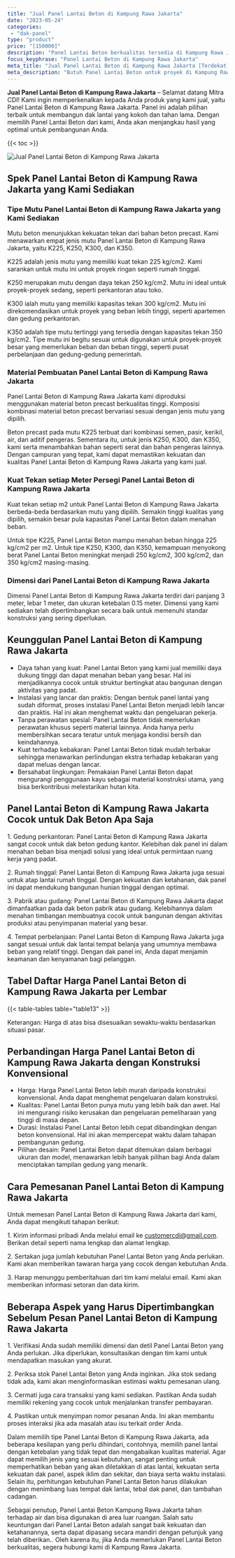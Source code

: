 ```yaml
---
title: "Jual Panel Lantai Beton di Kampung Rawa Jakarta"
date: "2023-05-24"
categories:
 - "dak-panel"
type: "product"
price: "[150000]"
description: "Panel Lantai Beton berkualitas tersedia di Kampung Rawa Jakarta. Panel Lantai Beton dirancang untuk kebutuhan konstruksi modern dengan performa andalan. Dapatkan info lengkap."
focus_keyphrase: "Panel Lantai Beton di Kampung Rawa Jakarta"
meta_title: "Jual Panel Lantai Beton di Kampung Rawa Jakarta [Terdekat] - CDI"
meta_description: "Butuh Panel Lantai Beton untuk proyek di Kampung Rawa Jakarta?. Tersedia Panel Lantai Beton premium untuk pembangunan. Harga terbaik hanya di sini."
---
```


**Jual Panel Lantai Beton di Kampung Rawa Jakarta** – Selamat datang Mitra CDI! Kami ingin memperkenalkan kepada Anda produk yang kami jual, yaitu Panel Lantai Beton di Kampung Rawa Jakarta. Panel ini adalah pilihan terbaik untuk membangun dak lantai yang kokoh dan tahan lama. Dengan memilih Panel Lantai Beton dari kami, Anda akan menjangkau hasil yang optimal untuk pembangunan Anda.

{{< toc >}}

![Jual Panel Lantai Beton di Kampung Rawa Jakarta](/images/dak-panel/dak-panel-21.jpg)

## Spek Panel Lantai Beton di Kampung Rawa Jakarta yang Kami Sediakan

### Tipe Mutu Panel Lantai Beton di Kampung Rawa Jakarta yang Kami Sediakan

Mutu beton menunjukkan kekuatan tekan dari bahan beton precast. Kami menawarkan empat jenis mutu Panel Lantai Beton di Kampung Rawa Jakarta, yaitu K225, K250, K300, dan K350.

K225 adalah jenis mutu yang memiliki kuat tekan 225 kg/cm2. Kami sarankan untuk mutu ini untuk proyek ringan seperti rumah tinggal.

K250 merupakan mutu dengan daya tekan 250 kg/cm2. Mutu ini ideal untuk proyek-proyek sedang, seperti perkantoran atau toko.

K300 ialah mutu yang memiliki kapasitas tekan 300 kg/cm2. Mutu ini direkomendasikan untuk proyek yang beban lebih tinggi, seperti apartemen dan gedung perkantoran.

K350 adalah tipe mutu tertinggi yang tersedia dengan kapasitas tekan 350 kg/cm2. Tipe mutu ini begitu sesuai untuk digunakan untuk proyek-proyek besar yang memerlukan beban dan beban tinggi, seperti pusat perbelanjaan dan gedung-gedung pemerintah.

### Material Pembuatan Panel Lantai Beton di Kampung Rawa Jakarta

Panel Lantai Beton di Kampung Rawa Jakarta kami diproduksi menggunakan material beton precast berkualitas tinggi. Komposisi kombinasi material beton precast bervariasi sesuai dengan jenis mutu yang dipilih.

Beton precast pada mutu K225 terbuat dari kombinasi semen, pasir, kerikil, air, dan aditif pengeras. Sementara itu, untuk jenis K250, K300, dan K350, kami serta menambahkan bahan seperti serat dan bahan pengeras lainnya. Dengan campuran yang tepat, kami dapat memastikan kekuatan dan kualitas Panel Lantai Beton di Kampung Rawa Jakarta yang kami jual.

### Kuat Tekan setiap Meter Persegi Panel Lantai Beton di Kampung Rawa Jakarta

Kuat tekan setiap m2 untuk Panel Lantai Beton di Kampung Rawa Jakarta berbeda-beda berdasarkan mutu yang dipilih. Semakin tinggi kualitas yang dipilih, semakin besar pula kapasitas Panel Lantai Beton dalam menahan beban.

Untuk tipe K225, Panel Lantai Beton mampu menahan beban hingga 225 kg/cm2 per m2. Untuk tipe K250, K300, dan K350, kemampuan menyokong berat Panel Lantai Beton meningkat menjadi 250 kg/cm2, 300 kg/cm2, dan 350 kg/cm2 masing-masing.

### Dimensi dari Panel Lantai Beton di Kampung Rawa Jakarta

Dimensi Panel Lantai Beton di Kampung Rawa Jakarta terdiri dari panjang 3 meter, lebar 1 meter, dan ukuran ketebalan 0.15 meter. Dimensi yang kami sediakan telah dipertimbangkan secara baik untuk memenuhi standar konstruksi yang sering diperlukan.

## Keunggulan Panel Lantai Beton di Kampung Rawa Jakarta

*   Daya tahan yang kuat: Panel Lantai Beton yang kami jual memiliki daya dukung tinggi dan dapat menahan beban yang besar. Hal ini menjadikannya cocok untuk struktur bertingkat atau bangunan dengan aktivitas yang padat.
*   Instalasi yang lancar dan praktis: Dengan bentuk panel lantai yang sudah diformat, proses instalasi Panel Lantai Beton menjadi lebih lancar dan praktis. Hal ini akan menghemat waktu dan pengeluaran pekerja.
*   Tanpa perawatan spesial: Panel Lantai Beton tidak memerlukan perawatan khusus seperti material lainnya. Anda hanya perlu membersihkan secara teratur untuk menjaga kondisi bersih dan keindahannya.
*   Kuat terhadap kebakaran: Panel Lantai Beton tidak mudah terbakar sehingga menawarkan perlindungan ekstra terhadap kebakaran yang dapat meluas dengan lancar.
*   Bersahabat lingkungan: Pemakaian Panel Lantai Beton dapat mengurangi penggunaan kayu sebagai material konstruksi utama, yang bisa berkontribusi melestarikan hutan kita.

## Panel Lantai Beton di Kampung Rawa Jakarta Cocok untuk Dak Beton Apa Saja

1\.  Gedung perkantoran: Panel Lantai Beton di Kampung Rawa Jakarta sangat cocok untuk dak beton gedung kantor. Kelebihan dak panel ini dalam menahan beban bisa menjadi solusi yang ideal untuk permintaan ruang kerja yang padat.

2\.  Rumah tinggal: Panel Lantai Beton di Kampung Rawa Jakarta juga sesuai untuk atap lantai rumah tinggal. Dengan kekuatan dan ketahanan, dak panel ini dapat mendukung bangunan hunian tinggal dengan optimal.

3\.  Pabrik atau gudang: Panel Lantai Beton di Kampung Rawa Jakarta dapat dimanfaatkan pada dak beton pabrik atau gudang. Kelebihannya dalam menahan timbangan membuatnya cocok untuk bangunan dengan aktivitas produksi atau penyimpanan material yang besar.

4\.  Tempat perbelanjaan: Panel Lantai Beton di Kampung Rawa Jakarta juga sangat sesuai untuk dak lantai tempat belanja yang umumnya membawa beban yang relatif tinggi. Dengan dak panel ini, Anda dapat menjamin keamanan dan kenyamanan bagi pelanggan.

## Tabel Daftar Harga Panel Lantai Beton di Kampung Rawa Jakarta per Lembar

{{< table-tables table="table13" >}}

Keterangan: Harga di atas bisa disesuaikan sewaktu-waktu berdasarkan situasi pasar.

## Perbandingan Harga Panel Lantai Beton di Kampung Rawa Jakarta dengan Konstruksi Konvensional

*   Harga: Harga Panel Lantai Beton lebih murah daripada konstruksi konvensional. Anda dapat menghemat pengeluaran dalam konstruksi.
*   Kualitas: Panel Lantai Beton punya mutu yang lebih baik dan awet. Hal ini mengurangi risiko kerusakan dan pengeluaran pemeliharaan yang tinggi di masa depan.
*   Durasi: Instalasi Panel Lantai Beton lebih cepat dibandingkan dengan beton konvensional. Hal ini akan mempercepat waktu dalam tahapan pembangunan gedung.
*   Pilihan desain: Panel Lantai Beton dapat ditemukan dalam berbagai ukuran dan model, menawarkan lebih banyak pilihan bagi Anda dalam menciptakan tampilan gedung yang menarik.

## Cara Pemesanan Panel Lantai Beton di Kampung Rawa Jakarta

Untuk memesan Panel Lantai Beton di Kampung Rawa Jakarta dari kami, Anda dapat mengikuti tahapan berikut:

1\.  Kirim informasi pribadi Anda melalui email ke customercdi@gmail.com. Berikan detail seperti nama lengkap dan alamat lengkap.

2\.  Sertakan juga jumlah kebutuhan Panel Lantai Beton yang Anda perlukan. Kami akan memberikan tawaran harga yang cocok dengan kebutuhan Anda.

3\.  Harap menunggu pemberitahuan dari tim kami melalui email. Kami akan memberikan informasi setoran dan data kirim.

## Beberapa Aspek yang Harus Dipertimbangkan Sebelum Pesan Panel Lantai Beton di Kampung Rawa Jakarta

1\.  Verifikasi Anda sudah memiliki dimensi dan detil Panel Lantai Beton yang Anda perlukan. Jika diperlukan, konsultasikan dengan tim kami untuk mendapatkan masukan yang akurat.

2\.  Periksa stok Panel Lantai Beton yang Anda inginkan. Jika stok sedang tidak ada, kami akan menginformasikan estimasi waktu pemesanan ulang.

3\.  Cermati juga cara transaksi yang kami sediakan. Pastikan Anda sudah memiliki rekening yang cocok untuk menjalankan transfer pembayaran.

4\.  Pastikan untuk menyimpan nomor pesanan Anda. Ini akan membantu proses interaksi jika ada masalah atau isu terkait order Anda.

Dalam memilih tipe Panel Lantai Beton di Kampung Rawa Jakarta, ada beberapa kesilapan yang perlu dihindari, contohnya, memilih panel lantai dengan ketebalan yang tidak tepat dan mengabaikan kualitas material. Agar dapat memilih jenis yang sesuai kebutuhan, sangat penting untuk memperhatikan beban yang akan diletakkan di atas lantai, kekuatan serta kekuatan dak panel, aspek iklim dan sekitar, dan biaya serta waktu instalasi. Selain itu, perhitungan kebutuhan Panel Lantai Beton harus dilakukan dengan menimbang luas tempat dak lantai, tebal dak panel, dan tambahan cadangan.

Sebagai penutup, Panel Lantai Beton Kampung Rawa Jakarta tahan terhadap air dan bisa digunakan di area luar ruangan. Salah satu keuntungan dari Panel Lantai Beton adalah sangat baik kekuatan dan ketahanannya, serta dapat dipasang secara mandiri dengan petunjuk yang telah diberikan.. Oleh karena itu, jika Anda memerlukan Panel Lantai Beton berkualitas, segera hubungi kami di Kampung Rawa Jakarta.